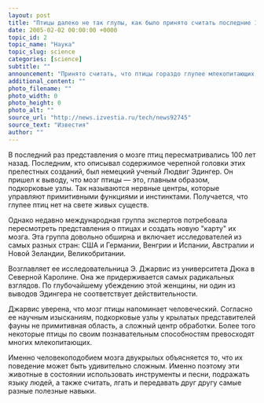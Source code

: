 ```yaml
---
layout: post
title: "Птицы далеко не так глупы, как было принято считать последние 100 лет"
date: 2005-02-02 00:00:00 +0000
topic_id: 2
topic_name: "Наука"
topic_slug: science
categories: [science]
subtitle: ""
announcement: "Принято считать, что птицы гораздо глупее млекопитающих, так как якобы максимум, на что способен их мозг &mdash; это копировать чужие голоса и фразы. Однако, как свидетельствуют последние исследования, это не так."
additional_content: ""
photo_filename: ""
photo_width: 0
photo_height: 0
photo_alt: ""
source_url: "http://news.izvestia.ru/tech/news92745"
source_text: "Известия"
author: ""
---
```

В последний раз представления о мозге птиц пересматривались 100 лет назад. Последним, кто описывал содержимое черепной головки этих прелестных созданий, был немецкий ученый Людвиг Эдингер. Он пришел к выводу, что мозг птицы &mdash; это, главным образом, подкорковые узлы. Так называются нервные центры, которые управляют примитивными функциями и инстинктами. Получается, что глупее птиц нет на свете живых существ.

Однако недавно международная группа экспертов потребовала пересмотреть представления о птицах и создать новую "карту" их мозга. Эта группа довольно обширна и включает исследователей из самых разных стран: США и Германии, Венгрии и Испании, Австралии и Новой Зеландии, Великобритании.

Возглавляет ее исследовательница Э. Джарвис из университета Дюка в Северной Каролине. Она же придерживается самых радикальных взглядов. По глубочайшему убеждению этой женщины, ни один из выводов Эдингера не соответствует действительности.

Джарвис уверена, что мозг птицы напоминает человеческий. Согласно ее научным изысканиям, подкорковые узлы у крылатых представителей фауны не примитивная область, а сложный центр обработки. Более того некоторые птицы по своим познавательным способностям превосходят многих млекопитающих.

Именно человекоподобием мозга двукрылых объясняется то, что их поведение может быть удивительно сложным. Именно поэтому эти животные в состоянии использовать инструменты и песни, подражать языку людей, а также считать, лгать и передавать друг другу самые разные полезные навыки.
